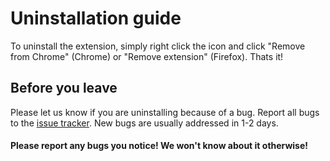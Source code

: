 # Uninstallation guide

To uninstall the extension, simply right click the icon and click "Remove from Chrome" (Chrome) or "Remove extension" (Firefox). Thats it!

## Before you leave

Please let us know if you are uninstalling because of a bug. Report all bugs to the [issue tracker](https://github.com/Andrews54757/FastStream/issues). New bugs are usually addressed in 1-2 days.

#### Please report any bugs you notice! We won't know about it otherwise!